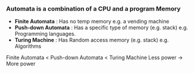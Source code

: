 ### **Automata** is a combination of a CPU and a program Memory

- **Finite Automata** : Has no temp memory
  e.g. a vending machine
- **Push-down Automata** : Has a specific type of memory (e.g. stack)
  e.g. Programming languages.
- **Turing Machine** : Has Random access memory (e.g. stack)
  e.g. Algorithms

Finite Automata < Push-down Automata < Turing Machine
Less power → More power